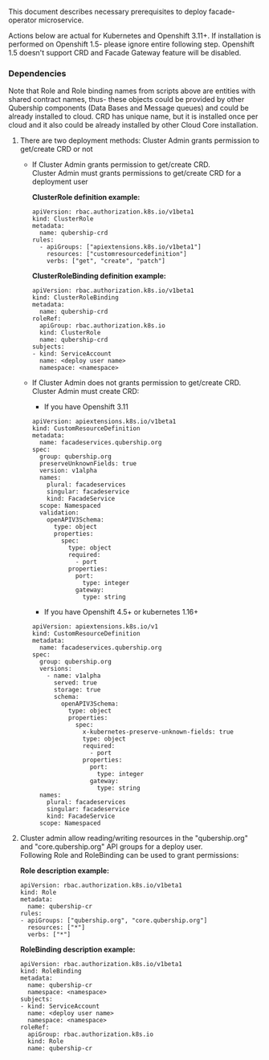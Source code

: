 This document describes necessary prerequisites to deploy facade-operator microservice.

Actions below are actual for Kubernetes and Openshift 3.11+. If installation is performed on Openshift 1.5- please ignore entire following step. Openshift 1.5 doesn't support CRD and Facade Gateway feature will be disabled. 
### Dependencies
Note that Role and Role binding names from scripts above are entities with shared contract names, thus- these objects could be provided by other Qubership components (Data Bases and Message queues) and could be already installed to cloud. 
CRD has unique name, but it is installed once per cloud and it also could be already installed by other Cloud Core installation.  

1. There are two deployment methods: Cluster Admin grants permission to get/create CRD or not  
    - If Cluster Admin grants permission to get/create CRD.  
        Cluster Admin must grants permissions to get/create CRD for a deployment user
    
        **ClusterRole definition example:**
        ```
        apiVersion: rbac.authorization.k8s.io/v1beta1
        kind: ClusterRole
        metadata:
          name: qubership-crd
        rules:
          - apiGroups: ["apiextensions.k8s.io/v1beta1"]
            resources: ["customresourcedefinition"]
            verbs: ["get", "create", "patch"]      
        ```
        
        **ClusterRoleBinding definition example:**
        ```
        apiVersion: rbac.authorization.k8s.io/v1beta1
        kind: ClusterRoleBinding
        metadata:
          name: qubership-crd
        roleRef:
          apiGroup: rbac.authorization.k8s.io
          kind: ClusterRole
          name: qubership-crd
        subjects:
        - kind: ServiceAccount
          name: <deploy user name>
          namespace: <namespace>
         ```  
    - If Cluster Admin does not grants permission to get/create CRD.
        Cluster Admin must create CRD:  
        + If you have Openshift 3.11
        ```
        apiVersion: apiextensions.k8s.io/v1beta1
        kind: CustomResourceDefinition
        metadata:
          name: facadeservices.qubership.org
        spec:
          group: qubership.org
          preserveUnknownFields: true
          version: v1alpha
          names:
            plural: facadeservices
            singular: facadeservice
            kind: FacadeService
          scope: Namespaced
          validation:
            openAPIV3Schema:
              type: object
              properties:
                spec:
                  type: object
                  required:
                    - port
                  properties:
                    port:
                      type: integer
                    gateway:
                      type: string
         ```  
       + If you have Openshift 4.5+ or kubernetes 1.16+  
        ```
        apiVersion: apiextensions.k8s.io/v1
        kind: CustomResourceDefinition
        metadata:
          name: facadeservices.qubership.org
        spec:
          group: qubership.org
          versions:
            - name: v1alpha
              served: true
              storage: true
              schema:
                openAPIV3Schema:
                  type: object
                  properties:
                    spec:
                      x-kubernetes-preserve-unknown-fields: true
                      type: object
                      required:
                        - port
                      properties:
                        port:
                          type: integer
                        gateway:
                          type: string
          names:
            plural: facadeservices
            singular: facadeservice
            kind: FacadeService
          scope: Namespaced
        ```
2. Cluster admin allow reading/writing resources in the "qubership.org" and "core.qubership.org" API groups for a deploy user.  
   Following Role and RoleBinding can be used to grant permissions:
    
    **Role description example:**
    ```
    apiVersion: rbac.authorization.k8s.io/v1beta1
    kind: Role
    metadata:
      name: qubership-cr
    rules:
    - apiGroups: ["qubership.org", "core.qubership.org"]
      resources: ["*"]
      verbs: ["*"]
    ```
    
     **RoleBinding description example:**
      ```
      apiVersion: rbac.authorization.k8s.io/v1beta1
      kind: RoleBinding
      metadata:
        name: qubership-cr
        namespace: <namespace>
      subjects:
      - kind: ServiceAccount
        name: <deploy user name>
        namespace: <namespace>
      roleRef:
        apiGroup: rbac.authorization.k8s.io
        kind: Role
        name: qubership-cr
     ```
